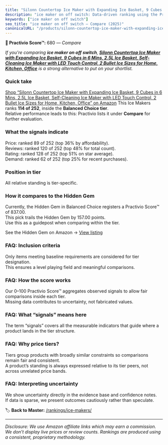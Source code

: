 ```yaml
---
title: "Silonn Countertop Ice Maker with Expanding Ice Basket, 9 Cubes in 6 Mins, 2.5L Ice Basket, Self-Cleaning Ice Maker with LED Touch Control, 2 Bullet Ice Sizes for Home, Kitchen, Office"
description: "ice maker on off switch: Data-driven ranking using the Practivio Score™. Positioned by quality, value, demand, findability, momentum."
keywords: ["ice maker on off switch"]
seo_title: "ice maker on off switch — Compare (2025)"
canonicalURL: "/products/silonn-countertop-ice-maker-with-expanding-ice-basket-9-cubes-in-6-mins-25l-ice-basket-self-cleaning-ice-maker-with-led-touch-control-2-bullet-ice-sizes-for-home-kitchen-office-B0DW94FWJS/"
---
```


**🛒 Practivio Score™:** 680 — _Compare_


*If you're comparing **ice maker on off switch**, **[Silonn Countertop Ice Maker with Expanding Ice Basket, 9 Cubes in 6 Mins, 2.5L Ice Basket, Self-Cleaning Ice Maker with LED Touch Control, 2 Bullet Ice Sizes for Home, Kitchen, Office](https://www.amazon.com/dp/B0DW94FWJS?tag=practivio-20)** is a strong alternative to put on your shortlist.*
### Quick take
[Shop “Silonn Countertop Ice Maker with Expanding Ice Basket, 9 Cubes in 6 Mins, 2.5L Ice Basket, Self-Cleaning Ice Maker with LED Touch Control, 2 Bullet Ice Sizes for Home, Kitchen, Office” on Amazon](https://www.amazon.com/dp/B0DW94FWJS?tag=practivio-20)
This Ice Makers ranks **114 of 252**, inside the **Balanced Choice tier**.  
Relative performance leads to this: Practivio lists it under **Compare** for further evaluation.

### What the signals indicate
Price: ranked 89 of 252 (top 36% by affordability).  
Reviews: ranked 120 of 252 (top 48% for total count).  
Rating: ranked 128 of 252 (top 51% on star average).  
Demand: ranked 62 of 252 (top 25% for recent purchases).

### Position in tier
All relative standing is tier-specific.

### How it compares to the Hidden Gem
Currently, the Hidden Gem in Balanced Choice registers a Practivio Score™ of 837.00.  
This pick trails the Hidden Gem by 157.00 points.  
Use this as a guidepost when comparing within the tier.  

See the Hidden Gem on Amazon → [View listing](https://www.amazon.com/dp/B0C32SGKMJ?tag=practivio-20)

### FAQ: Inclusion criteria
Only items meeting baseline requirements are considered for tier designation.  
This ensures a level playing field and meaningful comparisons.

### FAQ: How the score works
Our 0–100 Practivio Score™ aggregates observed signals to allow fair comparisons inside each tier.  
Missing data contributes to uncertainty, not fabricated values.

### FAQ: What “signals” means here
The term “signals” covers all the measurable indicators that guide where a product lands in the tier structure.

### FAQ: Why price tiers?
Tiers group products with broadly similar constraints so comparisons remain fair and consistent.  
A product’s standing is always expressed relative to its tier peers, not across unrelated price bands.

### FAQ: Interpreting uncertainty
We show uncertainty directly in the evidence base and confidence notes.  
If data is sparse, we present outcomes cautiously rather than speculate.

<!-- Missing template for Compare/CompareWithinPriceClass -->


🏷️ **Back to Master:** [/rankings/ice-makers/](/rankings/ice-makers/)

---
_Disclosure: We use Amazon affiliate links which may earn a commission. We don’t display live prices or review counts. Rankings are produced using a consistent, proprietary methodology._
